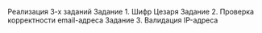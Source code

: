 Реализация 3-х заданий
Задание 1. Шифр Цезаря
Задание 2. Проверка корректности email-адреса
Задание 3. Валидация IP-адреса
